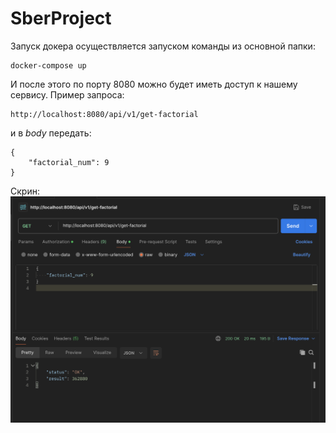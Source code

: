 # SberProject

Запуск докера осуществляется запуском команды из основной папки:
```
docker-compose up
```

И после этого по порту 8080 можно будет иметь доступ к нашему сервису.
Пример запроса:
```
http://localhost:8080/api/v1/get-factorial
```
и в _body_ передать:
```
{
    "factorial_num": 9
}
```
Скрин:
![Screenshot of a comment on a GitHub issue showing an image, added in the Markdown, of an Octocat smiling and raising a tentacle.](./images/postman-test.png)
